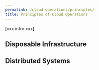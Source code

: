 ```yaml
---
permalink: /cloud-operations/principles/
title: Principles of Cloud Operations
---
```


[xxx intro xxx]

## Disposable Infrastructure

## Distributed Systems
